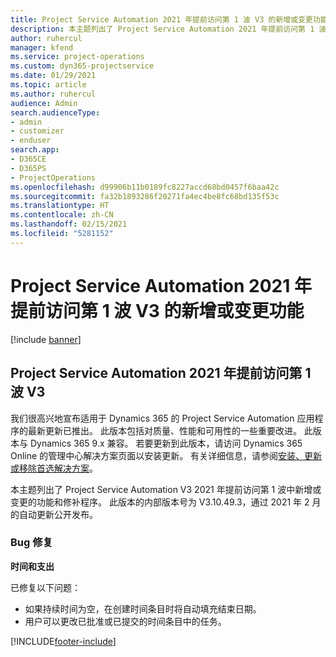 ```yaml
---
title: Project Service Automation 2021 年提前访问第 1 波 V3 的新增或变更功能
description: 本主题列出了 Project Service Automation 2021 年提前访问第 1 波 V3 中推出的功能和修补程序。
author: ruhercul
manager: kfend
ms.service: project-operations
ms.custom: dyn365-projectservice
ms.date: 01/29/2021
ms.topic: article
ms.author: ruhercul
audience: Admin
search.audienceType:
- admin
- customizer
- enduser
search.app:
- D365CE
- D365PS
- ProjectOperations
ms.openlocfilehash: d99906b11b0189fc8227accd68bd0457f6baa42c
ms.sourcegitcommit: fa32b1893286f20271fa4ec4be8fc68bd135f53c
ms.translationtype: HT
ms.contentlocale: zh-CN
ms.lasthandoff: 02/15/2021
ms.locfileid: "5281152"
---
```

# <a name="whats-new-or-changed-in-project-service-automation-early-access-wave-1-2021-v3"></a>Project Service Automation 2021 年提前访问第 1 波 V3 的新增或变更功能

[!include [banner](../includes/psa-now-project-operations.md)]

## <a name="project-service-automation-early-access-wave-1-2021-v3"></a>Project Service Automation 2021 年提前访问第 1 波 V3

我们很高兴地宣布适用于 Dynamics 365 的 Project Service Automation 应用程序的最新更新已推出。 此版本包括对质量、性能和可用性的一些重要改进。 此版本与 Dynamics 365 9.x 兼容。 若要更新到此版本，请访问 Dynamics 365 Online 的管理中心解决方案页面以安装更新。 有关详细信息，请参阅[安装、更新或移除首选解决方案](https://docs.microsoft.com/power-platform/admin/install-remove-preferred-solution)。

本主题列出了 Project Service Automation V3 2021 年提前访问第 1 波中新增或变更的功能和修补程序。 此版本的内部版本号为 V3.10.49.3，通过 2021 年 2 月的自动更新公开发布。


### <a name="bug-fixes"></a>Bug 修复

**时间和支出**

已修复以下问题：

- 如果持续时间为空，在创建时间条目时将自动填充结束日期。
- 用户可以更改已批准或已提交的时间条目中的任务。


[!INCLUDE[footer-include](../includes/footer-banner.md)]